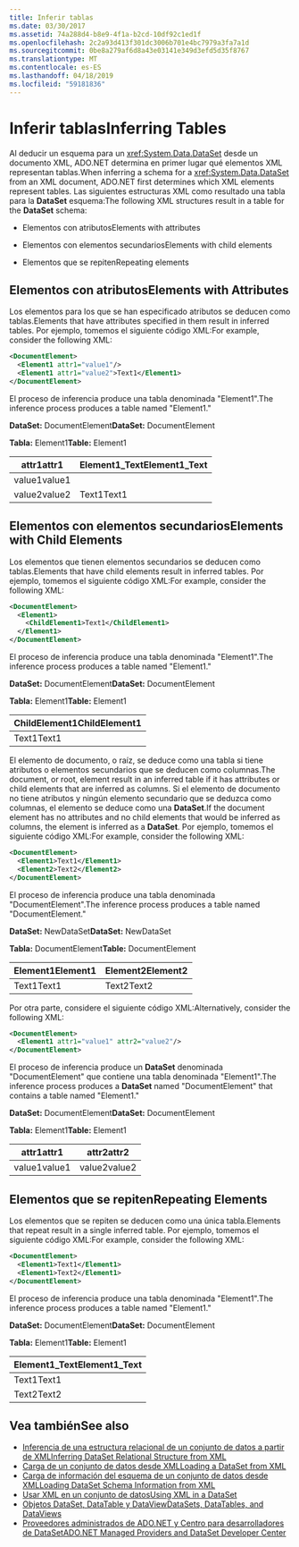 ```yaml
---
title: Inferir tablas
ms.date: 03/30/2017
ms.assetid: 74a288d4-b8e9-4f1a-b2cd-10df92c1ed1f
ms.openlocfilehash: 2c2a93d413f301dc3006b701e4bc7979a3fa7a1d
ms.sourcegitcommit: 0be8a279af6d8a43e03141e349d3efd5d35f8767
ms.translationtype: MT
ms.contentlocale: es-ES
ms.lasthandoff: 04/18/2019
ms.locfileid: "59181836"
---
```

# <a name="inferring-tables"></a><span data-ttu-id="82c6e-102">Inferir tablas</span><span class="sxs-lookup"><span data-stu-id="82c6e-102">Inferring Tables</span></span>
<span data-ttu-id="82c6e-103">Al deducir un esquema para un <xref:System.Data.DataSet> desde un documento XML, ADO.NET determina en primer lugar qué elementos XML representan tablas.</span><span class="sxs-lookup"><span data-stu-id="82c6e-103">When inferring a schema for a <xref:System.Data.DataSet> from an XML document, ADO.NET first determines which XML elements represent tables.</span></span> <span data-ttu-id="82c6e-104">Las siguientes estructuras XML como resultado una tabla para la **DataSet** esquema:</span><span class="sxs-lookup"><span data-stu-id="82c6e-104">The following XML structures result in a table for the **DataSet** schema:</span></span>  
  
-   <span data-ttu-id="82c6e-105">Elementos con atributos</span><span class="sxs-lookup"><span data-stu-id="82c6e-105">Elements with attributes</span></span>  
  
-   <span data-ttu-id="82c6e-106">Elementos con elementos secundarios</span><span class="sxs-lookup"><span data-stu-id="82c6e-106">Elements with child elements</span></span>  
  
-   <span data-ttu-id="82c6e-107">Elementos que se repiten</span><span class="sxs-lookup"><span data-stu-id="82c6e-107">Repeating elements</span></span>  
  
## <a name="elements-with-attributes"></a><span data-ttu-id="82c6e-108">Elementos con atributos</span><span class="sxs-lookup"><span data-stu-id="82c6e-108">Elements with Attributes</span></span>  
 <span data-ttu-id="82c6e-109">Los elementos para los que se han especificado atributos se deducen como tablas.</span><span class="sxs-lookup"><span data-stu-id="82c6e-109">Elements that have attributes specified in them result in inferred tables.</span></span> <span data-ttu-id="82c6e-110">Por ejemplo, tomemos el siguiente código XML:</span><span class="sxs-lookup"><span data-stu-id="82c6e-110">For example, consider the following XML:</span></span>  
  
```xml  
<DocumentElement>  
  <Element1 attr1="value1"/>  
  <Element1 attr1="value2">Text1</Element1>  
</DocumentElement>  
```  
  
 <span data-ttu-id="82c6e-111">El proceso de inferencia produce una tabla denominada "Element1".</span><span class="sxs-lookup"><span data-stu-id="82c6e-111">The inference process produces a table named "Element1."</span></span>  
  
 <span data-ttu-id="82c6e-112">**DataSet:** DocumentElement</span><span class="sxs-lookup"><span data-stu-id="82c6e-112">**DataSet:** DocumentElement</span></span>  
  
 <span data-ttu-id="82c6e-113">**Tabla:** Element1</span><span class="sxs-lookup"><span data-stu-id="82c6e-113">**Table:** Element1</span></span>  
  
|<span data-ttu-id="82c6e-114">attr1</span><span class="sxs-lookup"><span data-stu-id="82c6e-114">attr1</span></span>|<span data-ttu-id="82c6e-115">Element1_Text</span><span class="sxs-lookup"><span data-stu-id="82c6e-115">Element1_Text</span></span>|  
|-----------|--------------------|  
|<span data-ttu-id="82c6e-116">value1</span><span class="sxs-lookup"><span data-stu-id="82c6e-116">value1</span></span>||  
|<span data-ttu-id="82c6e-117">value2</span><span class="sxs-lookup"><span data-stu-id="82c6e-117">value2</span></span>|<span data-ttu-id="82c6e-118">Text1</span><span class="sxs-lookup"><span data-stu-id="82c6e-118">Text1</span></span>|  
  
## <a name="elements-with-child-elements"></a><span data-ttu-id="82c6e-119">Elementos con elementos secundarios</span><span class="sxs-lookup"><span data-stu-id="82c6e-119">Elements with Child Elements</span></span>  
 <span data-ttu-id="82c6e-120">Los elementos que tienen elementos secundarios se deducen como tablas.</span><span class="sxs-lookup"><span data-stu-id="82c6e-120">Elements that have child elements result in inferred tables.</span></span> <span data-ttu-id="82c6e-121">Por ejemplo, tomemos el siguiente código XML:</span><span class="sxs-lookup"><span data-stu-id="82c6e-121">For example, consider the following XML:</span></span>  
  
```xml  
<DocumentElement>  
  <Element1>  
    <ChildElement1>Text1</ChildElement1>  
  </Element1>  
</DocumentElement>  
```  
  
 <span data-ttu-id="82c6e-122">El proceso de inferencia produce una tabla denominada "Element1".</span><span class="sxs-lookup"><span data-stu-id="82c6e-122">The inference process produces a table named "Element1."</span></span>  
  
 <span data-ttu-id="82c6e-123">**DataSet:** DocumentElement</span><span class="sxs-lookup"><span data-stu-id="82c6e-123">**DataSet:** DocumentElement</span></span>  
  
 <span data-ttu-id="82c6e-124">**Tabla:** Element1</span><span class="sxs-lookup"><span data-stu-id="82c6e-124">**Table:** Element1</span></span>  
  
|<span data-ttu-id="82c6e-125">ChildElement1</span><span class="sxs-lookup"><span data-stu-id="82c6e-125">ChildElement1</span></span>|  
|-------------------|  
|<span data-ttu-id="82c6e-126">Text1</span><span class="sxs-lookup"><span data-stu-id="82c6e-126">Text1</span></span>|  
  
 <span data-ttu-id="82c6e-127">El elemento de documento, o raíz, se deduce como una tabla si tiene atributos o elementos secundarios que se deducen como columnas.</span><span class="sxs-lookup"><span data-stu-id="82c6e-127">The document, or root, element result in an inferred table if it has attributes or child elements that are inferred as columns.</span></span> <span data-ttu-id="82c6e-128">Si el elemento de documento no tiene atributos y ningún elemento secundario que se deduzca como columnas, el elemento se deduce como una **DataSet**.</span><span class="sxs-lookup"><span data-stu-id="82c6e-128">If the document element has no attributes and no child elements that would be inferred as columns, the element is inferred as a **DataSet**.</span></span> <span data-ttu-id="82c6e-129">Por ejemplo, tomemos el siguiente código XML:</span><span class="sxs-lookup"><span data-stu-id="82c6e-129">For example, consider the following XML:</span></span>  
  
```xml  
<DocumentElement>  
  <Element1>Text1</Element1>  
  <Element2>Text2</Element2>  
</DocumentElement>  
```  
  
 <span data-ttu-id="82c6e-130">El proceso de inferencia produce una tabla denominada "DocumentElement".</span><span class="sxs-lookup"><span data-stu-id="82c6e-130">The inference process produces a table named "DocumentElement."</span></span>  
  
 <span data-ttu-id="82c6e-131">**DataSet:** NewDataSet</span><span class="sxs-lookup"><span data-stu-id="82c6e-131">**DataSet:** NewDataSet</span></span>  
  
 <span data-ttu-id="82c6e-132">**Tabla:** DocumentElement</span><span class="sxs-lookup"><span data-stu-id="82c6e-132">**Table:** DocumentElement</span></span>  
  
|<span data-ttu-id="82c6e-133">Element1</span><span class="sxs-lookup"><span data-stu-id="82c6e-133">Element1</span></span>|<span data-ttu-id="82c6e-134">Element2</span><span class="sxs-lookup"><span data-stu-id="82c6e-134">Element2</span></span>|  
|--------------|--------------|  
|<span data-ttu-id="82c6e-135">Text1</span><span class="sxs-lookup"><span data-stu-id="82c6e-135">Text1</span></span>|<span data-ttu-id="82c6e-136">Text2</span><span class="sxs-lookup"><span data-stu-id="82c6e-136">Text2</span></span>|  
  
 <span data-ttu-id="82c6e-137">Por otra parte, considere el siguiente código XML:</span><span class="sxs-lookup"><span data-stu-id="82c6e-137">Alternatively, consider the following XML:</span></span>  
  
```xml  
<DocumentElement>  
  <Element1 attr1="value1" attr2="value2"/>  
</DocumentElement>  
```  
  
 <span data-ttu-id="82c6e-138">El proceso de inferencia produce un **DataSet** denominada "DocumentElement" que contiene una tabla denominada "Element1".</span><span class="sxs-lookup"><span data-stu-id="82c6e-138">The inference process produces a **DataSet** named "DocumentElement" that contains a table named "Element1."</span></span>  
  
 <span data-ttu-id="82c6e-139">**DataSet:** DocumentElement</span><span class="sxs-lookup"><span data-stu-id="82c6e-139">**DataSet:** DocumentElement</span></span>  
  
 <span data-ttu-id="82c6e-140">**Tabla:** Element1</span><span class="sxs-lookup"><span data-stu-id="82c6e-140">**Table:** Element1</span></span>  
  
|<span data-ttu-id="82c6e-141">attr1</span><span class="sxs-lookup"><span data-stu-id="82c6e-141">attr1</span></span>|<span data-ttu-id="82c6e-142">attr2</span><span class="sxs-lookup"><span data-stu-id="82c6e-142">attr2</span></span>|  
|-----------|-----------|  
|<span data-ttu-id="82c6e-143">value1</span><span class="sxs-lookup"><span data-stu-id="82c6e-143">value1</span></span>|<span data-ttu-id="82c6e-144">value2</span><span class="sxs-lookup"><span data-stu-id="82c6e-144">value2</span></span>|  
  
## <a name="repeating-elements"></a><span data-ttu-id="82c6e-145">Elementos que se repiten</span><span class="sxs-lookup"><span data-stu-id="82c6e-145">Repeating Elements</span></span>  
 <span data-ttu-id="82c6e-146">Los elementos que se repiten se deducen como una única tabla.</span><span class="sxs-lookup"><span data-stu-id="82c6e-146">Elements that repeat result in a single inferred table.</span></span> <span data-ttu-id="82c6e-147">Por ejemplo, tomemos el siguiente código XML:</span><span class="sxs-lookup"><span data-stu-id="82c6e-147">For example, consider the following XML:</span></span>  
  
```xml  
<DocumentElement>  
  <Element1>Text1</Element1>  
  <Element1>Text2</Element1>  
</DocumentElement>  
```  
  
 <span data-ttu-id="82c6e-148">El proceso de inferencia produce una tabla denominada "Element1".</span><span class="sxs-lookup"><span data-stu-id="82c6e-148">The inference process produces a table named "Element1."</span></span>  
  
 <span data-ttu-id="82c6e-149">**DataSet:** DocumentElement</span><span class="sxs-lookup"><span data-stu-id="82c6e-149">**DataSet:** DocumentElement</span></span>  
  
 <span data-ttu-id="82c6e-150">**Tabla:** Element1</span><span class="sxs-lookup"><span data-stu-id="82c6e-150">**Table:** Element1</span></span>  
  
|<span data-ttu-id="82c6e-151">Element1_Text</span><span class="sxs-lookup"><span data-stu-id="82c6e-151">Element1_Text</span></span>|  
|--------------------|  
|<span data-ttu-id="82c6e-152">Text1</span><span class="sxs-lookup"><span data-stu-id="82c6e-152">Text1</span></span>|  
|<span data-ttu-id="82c6e-153">Text2</span><span class="sxs-lookup"><span data-stu-id="82c6e-153">Text2</span></span>|  
  
## <a name="see-also"></a><span data-ttu-id="82c6e-154">Vea también</span><span class="sxs-lookup"><span data-stu-id="82c6e-154">See also</span></span>

- [<span data-ttu-id="82c6e-155">Inferencia de una estructura relacional de un conjunto de datos a partir de XML</span><span class="sxs-lookup"><span data-stu-id="82c6e-155">Inferring DataSet Relational Structure from XML</span></span>](../../../../../docs/framework/data/adonet/dataset-datatable-dataview/inferring-dataset-relational-structure-from-xml.md)
- [<span data-ttu-id="82c6e-156">Carga de un conjunto de datos desde XML</span><span class="sxs-lookup"><span data-stu-id="82c6e-156">Loading a DataSet from XML</span></span>](../../../../../docs/framework/data/adonet/dataset-datatable-dataview/loading-a-dataset-from-xml.md)
- [<span data-ttu-id="82c6e-157">Carga de información del esquema de un conjunto de datos desde XML</span><span class="sxs-lookup"><span data-stu-id="82c6e-157">Loading DataSet Schema Information from XML</span></span>](../../../../../docs/framework/data/adonet/dataset-datatable-dataview/loading-dataset-schema-information-from-xml.md)
- [<span data-ttu-id="82c6e-158">Usar XML en un conjunto de datos</span><span class="sxs-lookup"><span data-stu-id="82c6e-158">Using XML in a DataSet</span></span>](../../../../../docs/framework/data/adonet/dataset-datatable-dataview/using-xml-in-a-dataset.md)
- [<span data-ttu-id="82c6e-159">Objetos DataSet, DataTable y DataView</span><span class="sxs-lookup"><span data-stu-id="82c6e-159">DataSets, DataTables, and DataViews</span></span>](../../../../../docs/framework/data/adonet/dataset-datatable-dataview/index.md)
- [<span data-ttu-id="82c6e-160">Proveedores administrados de ADO.NET y Centro para desarrolladores de DataSet</span><span class="sxs-lookup"><span data-stu-id="82c6e-160">ADO.NET Managed Providers and DataSet Developer Center</span></span>](https://go.microsoft.com/fwlink/?LinkId=217917)
